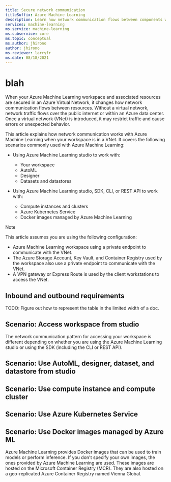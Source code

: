 ```yaml
---
title: Secure network communication
titleSuffix: Azure Machine Learning
description: Learn how network communication flows between components when your Azure Machine Learning workspace is in a secured virtual network.
services: machine-learning
ms.service: machine-learning
ms.subservice: core
ms.topic: conceptual
ms.author: jhirono
author: jhirono
ms.reviewer: larryfr
ms.date: 08/18/2021
---
```


# blah

When your Azure Machine Learning workspace and associated resources are secured in an Azure Virtual Network, it changes how network communication flows between resources. Without a virtual network, network traffic flows over the public internet or within an Azure data center. Once a virtual network (VNet) is introduced, it may restrict traffic and cause errors or unexpected behavior.

This article explains how network communication works with Azure Machine Learning when your workspace is in a VNet. It covers the following scenarios commonly used with Azure Machine Learning:

* Using Azure Machine Learning studio to work with:

    * Your workspace
    * AutoML
    * Designer
    * Datasets and datastores

* Using Azure Machine Learning studio, SDK, CLI, or REST API to work with:

    * Compute instances and clusters
    * Azure Kubernetes Service
    * Docker images managed by Azure Machine Learning

> [!NOTE]
> This article assumes you are using the following configuration:
> * Azure Machine Learning workspace using a private endpoint to communicate with the VNet.
> * The Azure Storage Account, Key Vault, and Container Registry used by the workspace also use a private endpoint to communicate with the VNet.
> * A VPN gateway or Express Route is used by the client workstations to access the VNet.


## Inbound and outbound requirements

TODO: Figure out how to represent the table in the limited width of a doc.

## Scenario: Access workspace from studio

The network communication pattern for accessing your workspace is different depending on whether you are using the Azure Machine Learning studio or using the SDK (including the CLI or REST API).

## Scenario: Use AutoML, designer, dataset, and datastore from studio

## Scenario: Use compute instance and compute cluster

## Scenario: Use Azure Kubernetes Service

## Scenario: Use Docker images managed by Azure ML

Azure Machine Learning provides Docker images that can be used to train models or perform inference. If you don't specify your own images, the ones provided by Azure Machine Learning are used. These images are hosted on the Microsoft Container Registry (MCR). They are also hosted on a geo-replicated Azure Container Registry named Vienna Global.


